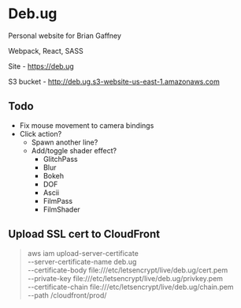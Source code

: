 # Deb.ug

Personal website for Brian Gaffney

Webpack, React, SASS

Site - https://deb.ug

S3 bucket - http://deb.ug.s3-website-us-east-1.amazonaws.com

## Todo
* Fix mouse movement to camera bindings
* Click action?
  * Spawn another line?
  * Add/toggle shader effect?
    * GlitchPass
    * Blur
    * Bokeh
    * DOF
    * Ascii
    * FilmPass
    * FilmShader

## Upload SSL cert to CloudFront
> aws iam upload-server-certificate \
> --server-certificate-name deb.ug \
> --certificate-body file:///etc/letsencrypt/live/deb.ug/cert.pem \
> --private-key file:///etc/letsencrypt/live/deb.ug/privkey.pem \
> --certificate-chain file:///etc/letsencrypt/live/deb.ug/chain.pem \
> --path /cloudfront/prod/